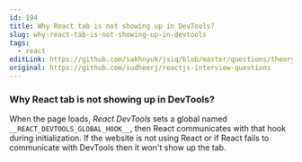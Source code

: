 ```yaml
---
id: 194
title: Why React tab is not showing up in DevTools?
slug: why-react-tab-is-not-showing-up-in-devtools
tags:
  - react
editLink: https://github.com/sakhnyuk/jsiq/blob/master/questions/theory/react/194.md
original: https://github.com/sudheerj/reactjs-interview-questions
---
```


### Why React tab is not showing up in DevTools?

When the page loads, _React DevTools_ sets a global named `__REACT_DEVTOOLS_GLOBAL_HOOK__`, then React communicates with that hook during initialization. If the website is not using React or if React fails to communicate with DevTools then it won't show up the tab.